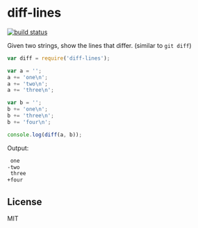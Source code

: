 # diff-lines

[![build status](https://secure.travis-ci.org/smallhelm/diff-lines.svg)](https://travis-ci.org/smallhelm/diff-lines)

Given two strings, show the lines that differ. (similar to `git diff`)

```js
var diff = require('diff-lines');

var a = '';
a += 'one\n';
a += 'two\n';
a += 'three\n';

var b = '';
b += 'one\n';
b += 'three\n';
b += 'four\n';

console.log(diff(a, b));
```
Output:
```txt
 one
-two
 three
+four
```

## License
MIT
